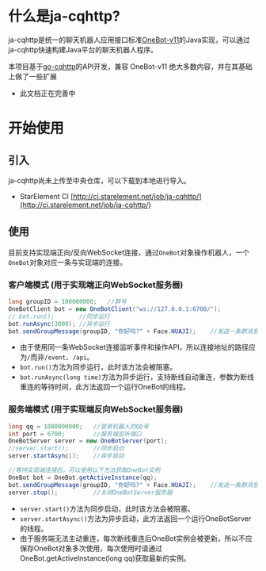 # 什么是ja-cqhttp?

ja-cqhttp是统一的聊天机器人应用接口标准[OneBot-v11](https://11.onebot.dev/)的Java实现，可以通过ja-cqhttp快速构建Java平台的聊天机器人程序。

本项目基于[go-cqhttp](https://github.com/Mrs4s/go-cqhttp)的API开发，兼容 OneBot-v11 绝大多数内容，并在其基础上做了一些扩展

 - 此文档正在完善中

# 开始使用

## 引入

ja-cqhttp尚未上传至中央仓库，可以下载到本地进行导入。
- StarElement CI [http://ci.starelement.net/job/ja-cqhttp/](http://ci.starelement.net/job/ja-cqhttp/)

## 使用

目前支持实现端正向/反向WebSocket连接，通过`OneBot`对象操作机器人，一个`OneBot`对象对应一条与实现端的连接。

### 客户端模式 (用于实现端正向WebSocket服务器)

```java
long groupID = 100000000;   //群号
OneBotClient bot = new OneBotClient("ws://127.0.0.1:6700/");
// bot.run();       //同步运行
bot.runAsync(3000); //异步运行
bot.sendGroupMessage(groupID, "你好吗?" + Face.HUAJI);    //发送一条群消息
```

- 由于使用同一条WebSocket连接监听事件和操作API，所以连接地址的路径应为`/`而非`/event`、`/api`。
- `bot.run()`方法为同步运行，此时该方法会被阻塞。
- `bot.runAsync(long time)`方法为异步运行，支持断线自动重连，参数为断线重连的等待时间，此方法返回一个运行OneBot的线程。

### 服务端模式 (用于实现端反向WebSocket服务器)

```java
long qq = 1000000000;   //登录机器人的QQ号
int port = 6700;        //服务端监听端口
OneBotServer server = new OneBotServer(port);
//server.start();       //同步启动
server.startAsync();    //异步启动

//等待实现端连接后，可以使用以下方法获取OneBot实例
OneBot bot = OneBot.getActiveInstance(qq);
bot.sendGroupMessage(groupID, "你好吗?" + Face.HUAJI);    //发送一条群消息
server.stop();          //关闭OneBotServer服务器
```

- `server.start()`方法为同步启动，此时该方法会被阻塞。
- `server.startAsync()`方法为异步启动，此方法返回一个运行OneBotServer的线程。
- 由于服务端无法主动重连，每次断线重连后OneBot实例会被更新，所以不应保存OneBot对象多次使用，每次使用时请通过OneBot.getActiveInstance(long qq)获取最新的实例。